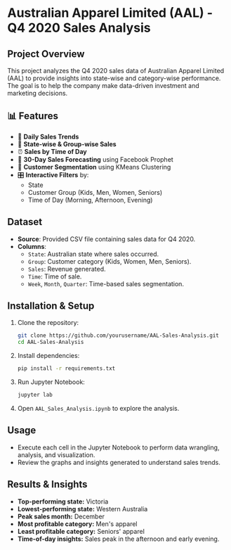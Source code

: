 # Australian Apparel Limited (AAL) - Q4 2020 Sales Analysis

## Project Overview
This project analyzes the Q4 2020 sales data of Australian Apparel Limited (AAL) to provide insights into state-wise and category-wise performance. The goal is to help the company make data-driven investment and marketing decisions.

## 📊 Features

- 📅 **Daily Sales Trends**  
- 📍 **State-wise & Group-wise Sales**  
- ⏰ **Sales by Time of Day**  
- 🔮 **30-Day Sales Forecasting** using Facebook Prophet  
- 🧠 **Customer Segmentation** using KMeans Clustering  
- 🎛️ **Interactive Filters** by:
  - State
  - Customer Group (Kids, Men, Women, Seniors)
  - Time of Day (Morning, Afternoon, Evening)

## Dataset
- **Source**: Provided CSV file containing sales data for Q4 2020.
- **Columns**: 
  - `State`: Australian state where sales occurred.
  - `Group`: Customer category (Kids, Women, Men, Seniors).
  - `Sales`: Revenue generated.
  - `Time`: Time of sale.
  - `Week`, `Month`, `Quarter`: Time-based sales segmentation.

## Installation & Setup
1. Clone the repository:
   ```sh
   git clone https://github.com/yourusername/AAL-Sales-Analysis.git
   cd AAL-Sales-Analysis
   ```
2. Install dependencies:
   ```sh
   pip install -r requirements.txt
   ```
3. Run Jupyter Notebook:
   ```sh
   jupyter lab
   ```
4. Open `AAL_Sales_Analysis.ipynb` to explore the analysis.

## Usage
- Execute each cell in the Jupyter Notebook to perform data wrangling, analysis, and visualization.
- Review the graphs and insights generated to understand sales trends.

## Results & Insights
- **Top-performing state:** Victoria
- **Lowest-performing state:** Western Australia
- **Peak sales month:** December
- **Most profitable category:** Men's apparel
- **Least profitable category:** Seniors' apparel
- **Time-of-day insights:** Sales peak in the afternoon and early evening.

